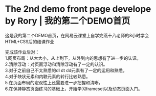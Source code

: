 # The 2nd demo front page develope by Rory | 我的第二个DEMO首页
这是我的第二个DEMO首页，在网易云课堂上自学完燕十八老师的8小时学会HTML+CSS后的结课作业

完成该作业后对：<br />
1.网页布局：从大大小，从上到下，从外到内的思想有了进一步的认识。<br />
2.清除浮动：对页面浮动和清除浮动有了一定的认识。<br />
3.对于之前自己不太熟悉的dl dt dd元素有了一定的运用和熟悉。<br />
4.对于块状元素和内联元素的转行比较熟悉。<br />
5.在页面布局的宏观性上还需要进一步把握和清晰。<br />
6.在保持静态页面练习的基础上，开始学习frameset以及动态页面入门。
